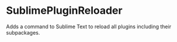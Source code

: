 SublimePluginReloader
=====================

Adds a command to Sublime Text to reload all plugins including their
subpackages.

